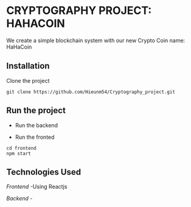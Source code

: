 # CRYPTOGRAPHY PROJECT: HAHACOIN
We create a simple blockchain system with our new Crypto Coin name: HaHaCoin

## Installation
Clone the project
```
git clone https://github.com/Hieunm54/Cryptography_project.git
```

## Run the project
* Run the backend

* Run the fronted
```
cd frontend
npm start
```

## Technologies Used
_Frontend_
<space>-Using Reactjs<space>

_Backend_
<space>-